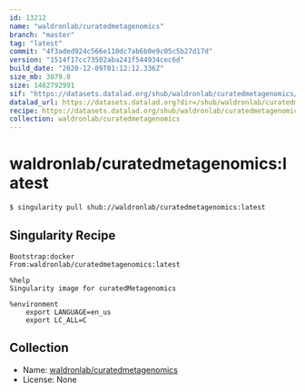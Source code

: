 ```yaml
---
id: 13212
name: "waldronlab/curatedmetagenomics"
branch: "master"
tag: "latest"
commit: "4f3aded924c566e110dc7ab6b0e9c05c5b27d17d"
version: "1514f17cc73502aba241f544934cec6d"
build_date: "2020-12-09T01:12:12.336Z"
size_mb: 3079.0
size: 1482792991
sif: "https://datasets.datalad.org/shub/waldronlab/curatedmetagenomics/latest/2020-12-09-4f3aded9-1514f17c/1514f17cc73502aba241f544934cec6d.sif"
datalad_url: https://datasets.datalad.org?dir=/shub/waldronlab/curatedmetagenomics/latest/2020-12-09-4f3aded9-1514f17c/
recipe: https://datasets.datalad.org/shub/waldronlab/curatedmetagenomics/latest/2020-12-09-4f3aded9-1514f17c/Singularity
collection: waldronlab/curatedmetagenomics
---
```


# waldronlab/curatedmetagenomics:latest

```bash
$ singularity pull shub://waldronlab/curatedmetagenomics:latest
```

## Singularity Recipe

```singularity
Bootstrap:docker  
From:waldronlab/curatedmetagenomics:latest

%help
Singularity image for curatedMetagenomics

%environment
    export LANGUAGE=en_us
    export LC_ALL=C
```

## Collection

 - Name: [waldronlab/curatedmetagenomics](https://github.com/waldronlab/curatedmetagenomics)
 - License: None

